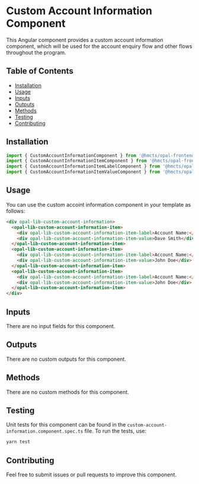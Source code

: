 # Custom Account Information Component

This Angular component provides a custom account information component, which will be used for the account enquiry flow and other flows throughout the program.

## Table of Contents

- [Installation](#installation)
- [Usage](#usage)
- [Inputs](#inputs)
- [Outputs](#outputs)
- [Methods](#methods)
- [Testing](#testing)
- [Contributing](#contributing)

## Installation

```typescript
import { CustomAccountInformationComponent } from '@hmcts/opal-frontend-common/components/custom/custom-account-information';
import { CustomAccountInformationItemComponent } from '@hmcts/opal-frontend-common/components/custom/custom-account-information/custom-account-information-item';
import { CustomAccountInformationItemLabelComponent } from '@hmcts/opal-frontend-common/components/custom/custom-account-information/custom-account-information-item/custom-account-information-item-label';
import { CustomAccountInformationItemValueComponent } from '@hmcts/opal-frontend-common/components/custom/custom-account-information/custom-account-information-item/custom-account-information-item-value';
```

## Usage

You can use the custom accoint information component in your template as follows:

```html
<div opal-lib-custom-account-information>
  <opal-lib-custom-account-information-item>
    <div opal-lib-custom-account-information-item-label>Account Name:</div>
    <div opal-lib-custom-account-information-item-value>Dave Smith</div>
  </opal-lib-custom-account-information-item>
  <opal-lib-custom-account-information-item>
    <div opal-lib-custom-account-information-item-label>Account Name:</div>
    <div opal-lib-custom-account-information-item-value>John Doe</div>
  </opal-lib-custom-account-information-item>
  <opal-lib-custom-account-information-item>
    <div opal-lib-custom-account-information-item-label>Account Name:</div>
    <div opal-lib-custom-account-information-item-value>John Doe</div>
  </opal-lib-custom-account-information-item>
</div>
```

## Inputs

There are no input fields for this component.

## Outputs

There are no custom outputs for this component.

## Methods

There are no custom methods for this component.

## Testing

Unit tests for this component can be found in the `custom-account-information.component.spec.ts` file. To run the tests, use:

```bash
yarn test
```

## Contributing

Feel free to submit issues or pull requests to improve this component.
